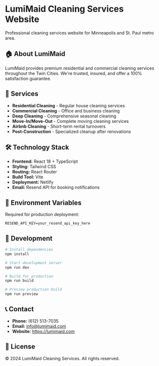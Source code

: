 # LumiMaid Cleaning Services Website

Professional cleaning services website for Minneapolis and St. Paul metro area.

## 🏠 About LumiMaid

LumiMaid provides premium residential and commercial cleaning services throughout the Twin Cities. We're trusted, insured, and offer a 100% satisfaction guarantee.

## 🚀 Services

- **Residential Cleaning** - Regular house cleaning services
- **Commercial Cleaning** - Office and business cleaning
- **Deep Cleaning** - Comprehensive seasonal cleaning
- **Move-In/Move-Out** - Complete moving cleaning services
- **Airbnb Cleaning** - Short-term rental turnovers
- **Post-Construction** - Specialized cleanup after renovations

## 🛠️ Technology Stack

- **Frontend:** React 18 + TypeScript
- **Styling:** Tailwind CSS
- **Routing:** React Router
- **Build Tool:** Vite
- **Deployment:** Netlify
- **Email:** Resend API for booking notifications

## 📧 Environment Variables

Required for production deployment:

```env
RESEND_API_KEY=your_resend_api_key_here
```

## 🚀 Development

```bash
# Install dependencies
npm install

# Start development server
npm run dev

# Build for production
npm run build

# Preview production build
npm run preview
```

## 📞 Contact

- **Phone:** (612) 513-7035
- **Email:** info@lumimaid.com
- **Website:** https://lumimaid.com

## 📄 License

© 2024 LumiMaid Cleaning Services. All rights reserved.